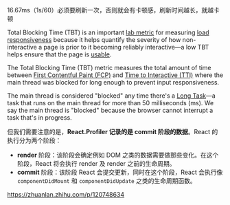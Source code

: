  16.67ms（1s/60）必须要刷新一次，否则就会有卡顿感，刷新时间越长，就越卡顿

Total Blocking Time (TBT) is an important [lab metric](https://web.dev/user-centric-performance-metrics/#in-the-lab) for measuring [load responsiveness](https://web.dev/user-centric-performance-metrics/#types-of-metrics) because it helps quantify the severity of how non-interactive a page is prior to it becoming reliably interactive—a low TBT helps ensure that the page is [usable](https://web.dev/user-centric-performance-metrics/#questions).

The Total Blocking Time (TBT) metric measures the total amount of time between [First Contentful Paint (FCP)](https://web.dev/fcp/) and [Time to Interactive (TTI)](https://web.dev/tti/) where the main thread was blocked for long enough to prevent input responsiveness.



The main thread is considered "blocked" any time there's a [Long Task](https://web.dev/custom-metrics/#long-tasks-api)—a task that runs on the main thread for more than 50 milliseconds (ms). We say the main thread is "blocked" because the browser cannot interrupt a task that's in progress.



但我们需要注意的是，**React.Profiler 记录的是 commit 阶段的数据**。React 的执行分为两个阶段：

- **render** 阶段：该阶段会确定例如 DOM 之类的数据需要做那些变化。在这个阶段，React 将会执行 render 及 render 之前的生命周期。
- **commit** 阶段：该阶段 React 会提交更新，同时在这个阶段，React 会执行像 `componentDidMount` 和 `componentDidUpdate` 之类的生命周期函数。



https://zhuanlan.zhihu.com/p/120748634